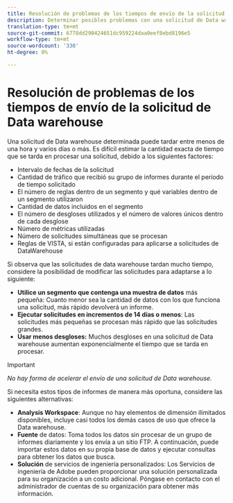 ```yaml
---
title: Resolución de problemas de los tiempos de envío de la solicitud de Data warehouse
description: Determinar posibles problemas con una solicitud de Data warehouse que puede prolongar los tiempos de envío.
translation-type: tm+mt
source-git-commit: 6778dd290424651dc959224daa0eef8ebd8196e5
workflow-type: tm+mt
source-wordcount: '330'
ht-degree: 0%

---
```



# Resolución de problemas de los tiempos de envío de la solicitud de Data warehouse

Una solicitud de Data warehouse determinada puede tardar entre menos de una hora y varios días o más. Es difícil estimar la cantidad exacta de tiempo que se tarda en procesar una solicitud, debido a los siguientes factores:

* Intervalo de fechas de la solicitud
* Cantidad de tráfico que recibió su grupo de informes durante el período de tiempo solicitado
* El número de reglas dentro de un segmento y qué variables dentro de un segmento utilizaron
* Cantidad de datos incluidos en el segmento
* El número de desgloses utilizados y el número de valores únicos dentro de cada desglose
* Número de métricas utilizadas
* Número de solicitudes simultáneas que se procesan
* Reglas de VISTA, si están configuradas para aplicarse a solicitudes de DataWarehouse

Si observa que las solicitudes de data warehouse tardan mucho tiempo, considere la posibilidad de modificar las solicitudes para adaptarse a lo siguiente:

* **Utilice un segmento que contenga una muestra de datos** más pequeña: Cuanto menor sea la cantidad de datos con los que funciona una solicitud, más rápido devolverá un informe.
* **Ejecutar solicitudes en incrementos de 14 días o menos**: Las solicitudes más pequeñas se procesan más rápido que las solicitudes grandes.
* **Usar menos desgloses:** Muchos desgloses en una solicitud de Data warehouse aumentan exponencialmente el tiempo que se tarda en procesar.

>[!IMPORTANT]
>
> *No hay forma de acelerar el envío de una solicitud de Data warehouse.*

Si necesita estos tipos de informes de manera más oportuna, considere las siguientes alternativas:

* **Analysis Workspace**: Aunque no hay elementos de dimensión ilimitados disponibles, incluye casi todos los demás casos de uso que ofrece la Data warehouse.
* **Fuente** de datos: Toma todos los datos sin procesar de un grupo de informes diariamente y los envía a un sitio FTP. A continuación, puede importar estos datos en su propia base de datos y ejecutar consultas para obtener los datos que busca.
* **Solución** de servicios de ingeniería personalizados: Los Servicios de ingeniería de Adobe pueden proporcionar una solución personalizada para su organización a un costo adicional. Póngase en contacto con el administrador de cuentas de su organización para obtener más información.
